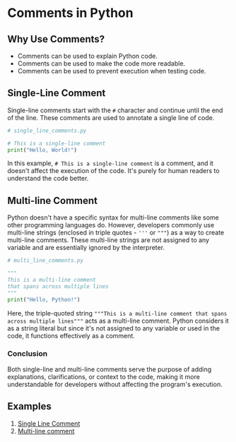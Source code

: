 # Comments in Python

## Why Use Comments?

- Comments can be used to explain Python code.
- Comments can be used to make the code more readable.
- Comments can be used to prevent execution when testing code.

## Single-Line Comment

Single-line comments start with the `#` character and continue until the end of the line. These comments are used to annotate a single line of code.

```python
# single_line_comments.py

# This is a single-line comment
print("Hello, World!")
```

In this example, `# This is a single-line comment` is a comment, and it doesn't affect the execution of the code. It's purely for human readers to understand the code better.

## Multi-line Comment

Python doesn't have a specific syntax for multi-line comments like some other programming languages do. However, developers commonly use multi-line strings (enclosed in triple quotes - `'''` or `"""`) as a way to create multi-line comments. These multi-line strings are not assigned to any variable and are essentially ignored by the interpreter.

```python
# multi_line_comments.py

"""
This is a multi-line comment
that spans across multiple lines
"""
print("Hello, Python!")
```

Here, the triple-quoted string `"""This is a multi-line comment that spans across multiple lines"""` acts as a multi-line comment. Python considers it as a string literal but since it's not assigned to any variable or used in the code, it functions effectively as a comment.

### Conclusion

Both single-line and multi-line comments serve the purpose of adding explanations, clarifications, or context to the code, making it more understandable for developers without affecting the program's execution.

## Examples

1. [Single Line Comment](single_line_comments.py)
2. [Multi-line comment](multi_line_comments.py)
